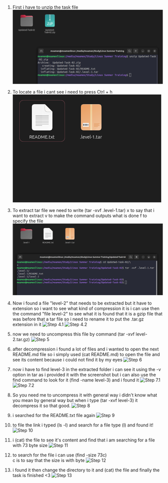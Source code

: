1. First i have to unzip the task file
![Step 1](./S2_step1.png)

2. To locate a file i cant see i need to press Ctrl + h
![Step 2](./S2_step2.png)

3. To extract tar file we need to write (tar -xvf .level-1.tar)
	x to say that i want to extract
	v to make the command outputs what is done
	f to specify the file
![Step 3](./S2_step3.png)
	
4. Now i found a file "level-2" that needs to be extracted but it have to extension so i want to see what kind of compression it is
i can use then the command "file level-2" to see what it is
found that it is a gzip file that was before that a tar file
so i need to rename it to put the .tar.gz extension in it
![Step 4.1](./S2_step4.1.png')
![Step 4.2](./S2_step4.2.png')

5. now we need to uncompress this file by command (tar -xvf level-2.tar.gz)
![Step 5](./S2_step5.png')

6. after decompression i found a lot of files and i wanted to open the next README.md file so i simply used (cat README.md) to open the file and see its content because i could not find it by my eyes
![Step 6](./S2_step6.png')

7. now i have to find level-3 in the extracted folder i can see it using the -v option in tar as i provided it with the screenshot but i can also use the find command to look for it (find -name level-3) and i found it
![Step 7.1](./S2_step7.1.png')
![Step 7.2](./S2_step7.2.png')

8. So you need me to uncompress it with general way i didn't know what you mean by general way but when i type (tar -xvf level-3) it decompress it so that good.
![Step 8](./S2_step8.png')

9. i searched for the README.txt file again
![Step 9](./S2_step9.png')

10. to file the link i typed (ls -l) and search for a file type (l) and found it!
![Step 10](./S2_step10.png')

11. i (cat) the file to see it's content and find that i am searching for a file with 73 byte size
![Step 11](./S2_step11.png')

12. to search for the file i can use (find -size 73c)  
	c is to say that the size is with byte
![Step 12](./S2_step12.png')

13. i found it then change the directory to it and (cat) the file and finally the task is finished <3
![Step 13](./S2_step13.png')